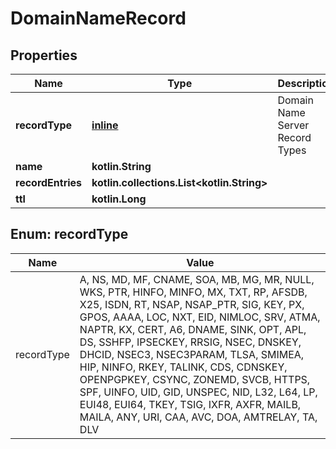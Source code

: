 
# DomainNameRecord

## Properties
Name | Type | Description | Notes
------------ | ------------- | ------------- | -------------
**recordType** | [**inline**](#RecordTypeEnum) | Domain Name Server Record Types |  [optional]
**name** | **kotlin.String** |  |  [optional]
**recordEntries** | **kotlin.collections.List&lt;kotlin.String&gt;** |  |  [optional]
**ttl** | **kotlin.Long** |  |  [optional]


<a name="RecordTypeEnum"></a>
## Enum: recordType
Name | Value
---- | -----
recordType | A, NS, MD, MF, CNAME, SOA, MB, MG, MR, NULL, WKS, PTR, HINFO, MINFO, MX, TXT, RP, AFSDB, X25, ISDN, RT, NSAP, NSAP_PTR, SIG, KEY, PX, GPOS, AAAA, LOC, NXT, EID, NIMLOC, SRV, ATMA, NAPTR, KX, CERT, A6, DNAME, SINK, OPT, APL, DS, SSHFP, IPSECKEY, RRSIG, NSEC, DNSKEY, DHCID, NSEC3, NSEC3PARAM, TLSA, SMIMEA, HIP, NINFO, RKEY, TALINK, CDS, CDNSKEY, OPENPGPKEY, CSYNC, ZONEMD, SVCB, HTTPS, SPF, UINFO, UID, GID, UNSPEC, NID, L32, L64, LP, EUI48, EUI64, TKEY, TSIG, IXFR, AXFR, MAILB, MAILA, ANY, URI, CAA, AVC, DOA, AMTRELAY, TA, DLV



